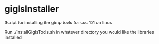 # giglsInstaller
Script for installing the gimp tools for csc 151 on linux

Run ./installGiglsTools.sh in whatever directory you would like the libraries installed
